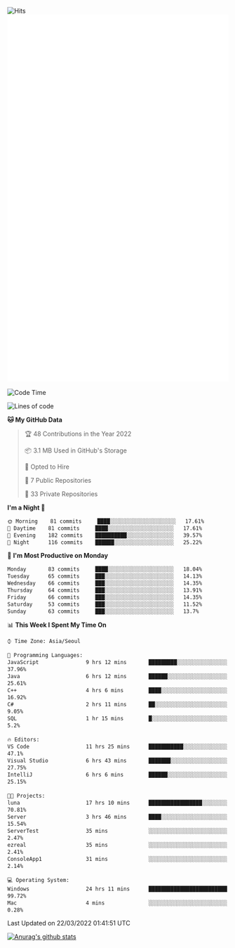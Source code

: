 ![Hits](https://hits.seeyoufarm.com/api/count/incr/badge.svg?url=https%3A%2F%2Fgithub.com%2Fkokose1234&count_bg=%2379C83D&title_bg=%23555555&icon=apple.svg&icon_color=%23E7E7E7&title=hits&edge_flat=false)
<br/>
![Metrics](https://github.com/kokose1234/kokose1234/blob/main/github-metrics.svg)

<!--START_SECTION:waka-->
![Code Time](http://img.shields.io/badge/Code%20Time-595%20hrs%2052%20mins-blue)

![Lines of code](https://img.shields.io/badge/From%20Hello%20World%20I%27ve%20Written-2%20Million%20lines%20of%20code-blue)

**🐱 My GitHub Data** 

> 🏆 48 Contributions in the Year 2022
 > 
> 📦 3.1 MB Used in GitHub's Storage 
 > 
> 💼 Opted to Hire
 > 
> 📜 7 Public Repositories 
 > 
> 🔑 33 Private Repositories  
 > 
**I'm a Night 🦉** 

```text
🌞 Morning    81 commits     ████░░░░░░░░░░░░░░░░░░░░░   17.61% 
🌆 Daytime    81 commits     ████░░░░░░░░░░░░░░░░░░░░░   17.61% 
🌃 Evening    182 commits    ██████████░░░░░░░░░░░░░░░   39.57% 
🌙 Night      116 commits    ██████░░░░░░░░░░░░░░░░░░░   25.22%

```
📅 **I'm Most Productive on Monday** 

```text
Monday       83 commits     ████░░░░░░░░░░░░░░░░░░░░░   18.04% 
Tuesday      65 commits     ███░░░░░░░░░░░░░░░░░░░░░░   14.13% 
Wednesday    66 commits     ███░░░░░░░░░░░░░░░░░░░░░░   14.35% 
Thursday     64 commits     ███░░░░░░░░░░░░░░░░░░░░░░   13.91% 
Friday       66 commits     ███░░░░░░░░░░░░░░░░░░░░░░   14.35% 
Saturday     53 commits     ███░░░░░░░░░░░░░░░░░░░░░░   11.52% 
Sunday       63 commits     ███░░░░░░░░░░░░░░░░░░░░░░   13.7%

```


📊 **This Week I Spent My Time On** 

```text
⌚︎ Time Zone: Asia/Seoul

💬 Programming Languages: 
JavaScript               9 hrs 12 mins       █████████░░░░░░░░░░░░░░░░   37.96% 
Java                     6 hrs 12 mins       ██████░░░░░░░░░░░░░░░░░░░   25.61% 
C++                      4 hrs 6 mins        ████░░░░░░░░░░░░░░░░░░░░░   16.92% 
C#                       2 hrs 11 mins       ██░░░░░░░░░░░░░░░░░░░░░░░   9.05% 
SQL                      1 hr 15 mins        █░░░░░░░░░░░░░░░░░░░░░░░░   5.2%

🔥 Editors: 
VS Code                  11 hrs 25 mins      ███████████░░░░░░░░░░░░░░   47.1% 
Visual Studio            6 hrs 43 mins       ███████░░░░░░░░░░░░░░░░░░   27.75% 
IntelliJ                 6 hrs 6 mins        ██████░░░░░░░░░░░░░░░░░░░   25.15%

🐱‍💻 Projects: 
luna                     17 hrs 10 mins      █████████████████░░░░░░░░   70.81% 
Server                   3 hrs 46 mins       ████░░░░░░░░░░░░░░░░░░░░░   15.54% 
ServerTest               35 mins             ░░░░░░░░░░░░░░░░░░░░░░░░░   2.47% 
ezreal                   35 mins             ░░░░░░░░░░░░░░░░░░░░░░░░░   2.41% 
ConsoleApp1              31 mins             ░░░░░░░░░░░░░░░░░░░░░░░░░   2.14%

💻 Operating System: 
Windows                  24 hrs 11 mins      █████████████████████████   99.72% 
Mac                      4 mins              ░░░░░░░░░░░░░░░░░░░░░░░░░   0.28%

```


 Last Updated on 22/03/2022 01:41:51 UTC
<!--END_SECTION:waka-->

[![Anurag's github stats](https://github-readme-stats.vercel.app/api?username=kokose1234&theme=dracula)](https://github.com/anuraghazra/github-readme-stats)



	
